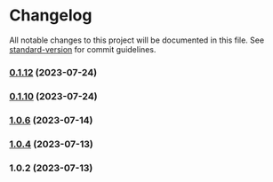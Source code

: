 # Changelog

All notable changes to this project will be documented in this file. See [standard-version](https://github.com/conventional-changelog/standard-version) for commit guidelines.

### [0.1.12](https://github.com/upbond/upbond-wagmi-connector/compare/v0.1.8...v0.1.12) (2023-07-24)

### [0.1.10](https://github.com/upbond/upbond-wagmi-connector/compare/v0.1.8...v0.1.10) (2023-07-24)

### [1.0.6](https://github.com/upbond/upbond-wagmi-connector/compare/v1.0.4...v1.0.6) (2023-07-14)

### [1.0.4](https://github.com/upbond/upbond-wagmi-connector/compare/v1.0.2...v1.0.4) (2023-07-13)

### 1.0.2 (2023-07-13)
